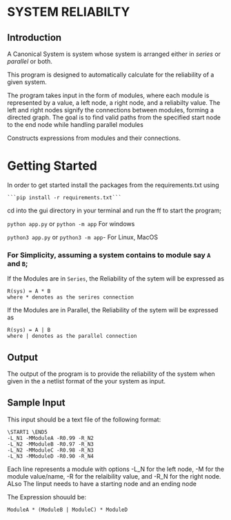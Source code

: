 # SYSTEM RELIABILTY

## Introduction

A Canonical System is system whose system is arranged either in *series* or *parallel* or both.

This program is designed to automatically calculate for the reliability of a given system.

The program takes input in the form of modules, where each module is represented by a value, a left node, a right node, and a reliabilty value. The left and right nodes signify the connections between modules, forming a directed graph. The goal is to find valid paths from the specified start node to the end node while handling parallel modules 


Constructs expressions from modules and their connections.

# Getting Started
In order to get started install the packages from the requirements.txt using 

    ```pip install -r requirements.txt```

    
cd into the gui directory in your terminal and run the ff to start the program;

```python app.py```   or   ```python -m app```   For windows
	
```python3 app.py```  or ```python3 -m app```- For Linux, MacOS


### For Simplicity, assuming a system contains to module say ```A``` and ```B```;

If the Modules are in ```Series```, the Reliability of the sytem will be expressed as

    R(sys) = A * B 
    where * denotes as the serires connection


If the Modules are in Parallel, the Reliability of the sytem will be expressed as

    R(sys) = A | B 
    where | denotes as the parallel connection

## Output
The output of the program is to provide the reliability of the system when given in the a netlist format of the your system as input.

## Sample Input
This input should be a text file of the following format:

    \START1 \END5
    -L_N1 -MModuleA -R0.99 -R_N2
    -L_N2 -MModuleB -R0.97 -R_N3
    -L_N2 -MModuleC -R0.98 -R_N3
    -L_N3 -MModuleD -R0.90 -R_N4
  

Each line represents a module with options -L_N for the left node, -M for the module value/name, -R for the relaibility value, and -R_N for the right node. ALso The Iinput needs to have a starting node and an ending node

The Expression shouuld be:

    ModuleA * (ModuleB | ModuleC) * ModuleD


